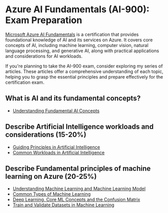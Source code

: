 # Azure AI Fundamentals (AI-900): Exam Preparation
[Microsoft Azure AI Fundamentals](https://learn.microsoft.com/en-us/credentials/certifications/azure-ai-fundamentals/?practice-assessment-type=certification) is a certification that provides foundational knowledge of AI and its services on Azure. It covers core concepts of AI, including machine learning, computer vision, natural language processing, and generative AI, along with practical applications and considerations for AI workloads.

If you're planning to take the AI-900 exam, consider exploring my series of articles. These articles offer a comprehensive understanding of each topic, helping you to grasp the essential principles and prepare effectively for the certification exam.

## What is AI and its fundamental concepts?
  + [Understanding Fundamental AI Concepts](https://github.com/navindevan/azure-ai-fundamentals-exam-preparation/blob/main/ai-fundamental-concepts/Understanding-Fundamental-AI-Concepts.md)

## Describe Artificial Intelligence workloads and considerations (15-20%)
  + [Guiding Principles in Artificial Intelligence](https://github.com/navindevan/azure-ai-fundamentals-exam-preparation/blob/main/ai-workloads-consideration/ai-guiding-principles.md)
  + [Common Workloads in Artificial Intelligence](https://github.com/navindevan/azure-ai-fundamentals-exam-preparation/blob/main/ai-workloads-consideration/ai-common-workloads.md)

## Describe Fundamental principles of machine learning on Azure (20-25%)
  +  [Understanding Machine Learning and Machine Learning Model](https://github.com/navindevan/azure-ai-fundamentals-exam-preparation/blob/main/ai-fundamental-principles-machine-learning/understanding-ml-ml-models.md)
  +  [Common Types of Machine Learning](https://github.com/navindevan/azure-ai-fundamentals-exam-preparation/blob/main/ai-fundamental-principles-machine-learning/common-types-ml-learning.md)
  +  [Deep Learning, Core ML Concepts and the Confusion Matrix](https://github.com/navindevan/azure-ai-fundamentals-exam-preparation/blob/main/ai-fundamental-principles-machine-learning/deep-learning-ml-concept-confusion-matrix.md)
  +  [Train and Validate Datasets in Machine Learning](https://github.com/navindevan/azure-ai-fundamentals-exam-preparation/blob/main/ai-fundamental-principles-machine-learning/train-validate-datasets-ml.md)
